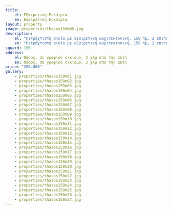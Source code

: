 ```yaml
---
title: 
    el: Εξαιρετική Ευκαιρία 
    en: Εξαιρετική Ευκαιρία 
layout: property
image: properties/thasos150m05.jpg
description: 
    el: "Πετρόχτιστη οικία με εξαιρετική αρχιτεκτονική, 150 τμ, 2 επιπέδων σε γραφικό οικισμό της Θάσου, 3 χλμ από την ακτή, με καταπληκτική θέα, τεράστιο κήπο με <br>δυνατότητα οικοδόμησης.br>Υπάρχει επίσης δυνατότητας διαμόρφωσης σε παραδοσιακό ξενώνα, καθώς είναι ήδη επιπλωμένο με αντίκες και αναπαλαιωμένα έπιπλα. Διαθέτει 2 κουζίνες, 2 μπάνια, αποθήκη, και 5 δωμάτια. <br> Άριστη επένδυση, καταπληκτική τιμή λόγω αναχώρησης στο εξωτερικό."
    en: "Πετρόχτιστη οικία με εξαιρετική αρχιτεκτονική, 150 τμ, 2 επιπέδων σε γραφικό οικισμό της Θάσου, 3 χλμ από την ακτή, με καταπληκτική θέα, τεράστιο κήπο με <br>δυνατότητα οικοδόμησης.br>Υπάρχει επίσης δυνατότητας διαμόρφωσης σε παραδοσιακό ξενώνα, καθώς είναι ήδη επιπλωμένο με αντίκες και αναπαλαιωμένα έπιπλα. Διαθέτει 2 κουζίνες, 2 μπάνια, αποθήκη, και 5 δωμάτια. <br> Άριστη επένδυση, καταπληκτική τιμή λόγω αναχώρησης στο εξωτερικό."
squard: 150
address: 
    el: Θάσος, σε γραφικό οικισμό, 3 χλμ από την ακτή
    en: Θάσος, σε γραφικό οικισμό, 3 χλμ από την ακτή
price: "200.000"
gallery: 
    - properties/thasos150m01.jpg
    - properties/thasos150m02.jpg
    - properties/thasos150m03.jpg
    - properties/thasos150m04.jpg
    - properties/thasos150m05.jpg
    - properties/thasos150m06.jpg
    - properties/thasos150m07.jpg
    - properties/thasos150m08.jpg
    - properties/thasos150m09.jpg
    - properties/thasos150m10.jpg
    - properties/thasos150m11.jpg
    - properties/thasos150m12.jpg
    - properties/thasos150m13.jpg
    - properties/thasos150m14.jpg
    - properties/thasos150m15.jpg
    - properties/thasos150m16.jpg
    - properties/thasos150m17.jpg
    - properties/thasos150m18.jpg
    - properties/thasos150m19.jpg
    - properties/thasos150m20.jpg
    - properties/thasos150m21.jpg
    - properties/thasos150m22.jpg
    - properties/thasos150m23.jpg
    - properties/thasos150m24.jpg
    - properties/thasos150m25.jpg
    - properties/thasos150m26.jpg
    - properties/thasos150m27.jpg
---
```

